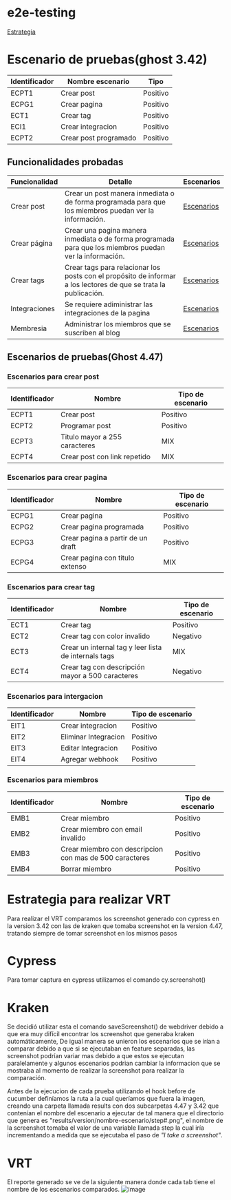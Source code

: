 # e2e-testing 
[Estrategia](Estrategia-para-realizar-VRT)
# Escenario de pruebas(ghost 3.42)
| Identificador | Nombre escenario      | Tipo     |
|---------------|-----------------------|----------|
|  ECPT1        | Crear post            | Positivo |
| ECPG1         | Crear pagina          | Positivo |
| ECT1          | Crear tag             | Positivo |
| ECI1          | Crear integracion     | Positivo |
| ECPT2         | Crear post programado | Positivo |
## Funcionalidades probadas 
| Funcionalidad | Detalle                                                                                                            | Escenarios |
|---------------|--------------------------------------------------------------------------------------------------------------------|------------|
| Crear post    | Crear un post manera inmediata o de forma programada para que los miembros puedan ver la información.              | [Escenarios](#Escenarios-para-crear-post)           |
| Crear página  | Crear una pagina manera inmediata o de forma programada para que los miembros puedan ver la información.           |    [Escenarios](#Escenarios-para-crear-pagina)        |
| Crear tags    | Crear tags para relacionar los posts con el propósito de informar a los lectores de que se trata la publicación.   | [Escenarios](#Escenarios-para-crear-tag)           |
| Integraciones | Se requiere adiministrar las integraciones de la pagina                                                            | [Escenarios](#Escenarios-para-intergacion)           |
| Membresia     | Administrar los miembros que se suscriben al blog                                                                  |      [Escenarios](#Escenarios-para-miembros)      |

## Escenarios de pruebas(Ghost 4.47)
### Escenarios para crear post
| Identificador | Nombre                        | Tipo de escenario |
|---------------|-------------------------------|-------------------|
| ECPT1         | Crear post                    | Positivo          |
| ECPT2         | Programar post                | Positivo          |
| ECPT3         | Titulo mayor a 255 caracteres | MIX               |
| ECPT4         | Crear post con link repetido  | MIX               |

### Escenarios para crear pagina
| Identificador | Nombre                            | Tipo de escenario |
|---------------|-----------------------------------|-------------------|
| ECPG1         | Crear pagina                      | Positivo          |
| ECPG2         | Crear pagina programada           | Positivo          |
| ECPG3         | Crear pagina a partir de un draft | Positivo          |
| ECPG4         | Crear pagina con titulo extenso   | MIX               |

### Escenarios para crear tag
| Identificador | Nombre                                               | Tipo de escenario |
|---------------|------------------------------------------------------|-------------------|
| ECT1          | Crear tag                                            | Positivo          |
| ECT2          | Crear tag con color invalido                         | Negativo          |
| ECT3          | Crear un internal tag y leer lista de internals tags | MIX               |
| ECT4          | Crear tag con descripción mayor a 500 caracteres     | Negativo          |

### Escenarios para intergacion
| Identificador | Nombre               | Tipo de escenario |
|---------------|----------------------|-------------------|
| EIT1          | Crear integracion    | Positivo          |
| EIT2          | Eliminar Integracion | Positivo          |
| EIT3          | Editar Integracion   | Positivo          |
| EIT4          | Agregar webhook      | Positivo          |

### Escenarios para miembros
| Identificador | Nombre                                                  | Tipo de escenario |
|---------------|---------------------------------------------------------|-------------------|
| EMB1          | Crear miembro                                           | Positivo          |
| EMB2          | Crear miembro con email invalido                        | Positivo          |
| EMB3          | Crear miembro con descripcion con mas de 500 caracteres | Positivo          |
| EMB4          | Borrar miembro                                          | Positivo          |
# Estrategia para realizar VRT
Para realizar el VRT comparamos los screenshot generado con cypress en la version 3.42 con las de kraken que tomaba screenshot en la version 4.47, tratando siempre de tomar screenshot en los mismos pasos
# Cypress
Para tomar captura en cypress utilizamos el comando cy.screenshot()
# Kraken
Se decidió utilizar esta el comando saveScreenshot() de webdriver debido a que era muy difícil encontrar los screenshot que generaba kraken automáticamente, De igual manera se unieron los escenarios que se irían a comparar debido a que si se ejecutaban en feature separadas, las screenshot podrían variar mas debido a que estos se ejecutan paralelamente y algunos escenarios podrian cambiar la informacion que se mostraba al momento de realizar la screenshot para realizar la comparación.

Antes de la ejecucion de cada prueba utilizando el hook before de cucumber definíamos la ruta a la cual queríamos que fuera la imagen, creando una carpeta llamada results con dos subcarpetas 4.47 y 3.42 que contenían el nombre del escenario a ejecutar de tal manera que el directorio que genera es "results/version/nombre-escenario/step#.png", el nombre de la screenshot tomaba el valor de una variable llamada step la cual iría incrementando a medida que se ejecutaba el paso de _"I take a screenshot"_. 

# VRT
El reporte generado se ve de la siguiente manera donde cada tab tiene el nombre de los escenarios comparados.
![image](https://user-images.githubusercontent.com/98716277/168504119-0c486b21-7982-407a-8908-717a4fbe53e7.png)


